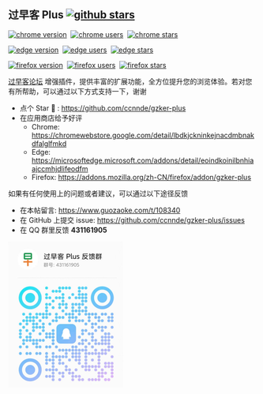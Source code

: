 ## 过早客 Plus [![github stars][github-stars]][github-repo]

[![chrome version][chrome-version]][chrome-link]&nbsp;
[![chrome users][chrome-users]][chrome-link]&nbsp;
[![chrome stars][chrome-stars]][chrome-link]

[![edge version][edge-version]][edge-link]&nbsp;
[![edge users][edge-users]][edge-link]&nbsp;
[![edge stars][edge-stars]][edge-link]

[![firefox version][firefox-version]][firefox-link]&nbsp;
[![firefox users][firefox-users]][firefox-link]&nbsp;
[![firefox stars][firefox-stars]][firefox-link]

[过早客论坛](https://www.guozaoke.com/) 增强插件，提供丰富的扩展功能，全方位提升您的浏览体验。若对您有所帮助，可以通过以下方式支持一下，谢谢

- 点个 Star 🌟 : <https://github.com/ccnnde/gzker-plus>
- 在应用商店给予好评
  - Chrome: <https://chromewebstore.google.com/detail/lbdkjckninkejnacdmbnakdfalglfmkd>
  - Edge: <https://microsoftedge.microsoft.com/addons/detail/eoindkoinilbnhiaajccmhjdlifeodfm>
  - Firefox: <https://addons.mozilla.org/zh-CN/firefox/addon/gzker-plus>

如果有任何使用上的问题或者建议，可以通过以下途径反馈

- 在本帖留言: <https://www.guozaoke.com/t/108340>
- 在 GitHub 上提交 issue: <https://github.com/ccnnde/gzker-plus/issues>
- 在 QQ 群里反馈 **431161905**

![qq-group-qrcode](../assets/img/qq-group-qrcode.png)

<!-- badge -->

[github-stars]: https://img.shields.io/github/stars/ccnnde/gzker-plus?label=Star%20Project
[chrome-version]: https://img.shields.io/chrome-web-store/v/lbdkjckninkejnacdmbnakdfalglfmkd?style=for-the-badge&logo=googlechrome&logoColor=white&color=d8a217
[chrome-users]: https://img.shields.io/chrome-web-store/users/lbdkjckninkejnacdmbnakdfalglfmkd?style=for-the-badge&color=deepgreen
[chrome-stars]: https://img.shields.io/chrome-web-store/stars/lbdkjckninkejnacdmbnakdfalglfmkd?style=for-the-badge
[edge-version]: https://img.shields.io/badge/dynamic/json?style=for-the-badge&logo=singlestore&logoColor=white&label=EDGE%20WEB%20STORE&color=32a88a&prefix=v&query=$.version&url=https://microsoftedge.microsoft.com/addons/getproductdetailsbycrxid/eoindkoinilbnhiaajccmhjdlifeodfm
[edge-users]: https://img.shields.io/badge/dynamic/json?style=for-the-badge&label=USERS&color=deepgreen&query=$.activeInstallCount&url=https://microsoftedge.microsoft.com/addons/getproductdetailsbycrxid/eoindkoinilbnhiaajccmhjdlifeodfm
[edge-stars]: https://img.shields.io/badge/dynamic/json?style=for-the-badge&label=RATING&color=deepgreen&suffix=/5&query=$.averageRating&url=https://microsoftedge.microsoft.com/addons/getproductdetailsbycrxid/eoindkoinilbnhiaajccmhjdlifeodfm
[firefox-version]: https://img.shields.io/amo/v/gzker-plus?style=for-the-badge&logo=firefoxbrowser&logoColor=white&color=orange
[firefox-users]: https://img.shields.io/amo/users/gzker-plus?style=for-the-badge&color=deepgreen
[firefox-stars]: https://img.shields.io/amo/rating/gzker-plus?style=for-the-badge&color=deepgreen

<!-- link -->

[github-repo]: https://github.com/ccnnde/gzker-plus
[chrome-link]: https://chromewebstore.google.com/detail/lbdkjckninkejnacdmbnakdfalglfmkd
[edge-link]: https://microsoftedge.microsoft.com/addons/detail/eoindkoinilbnhiaajccmhjdlifeodfm
[firefox-link]: https://addons.mozilla.org/zh-CN/firefox/addon/gzker-plus
